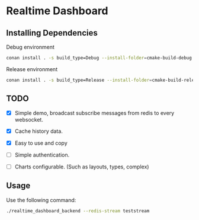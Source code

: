 # Realtime Dashboard

## Installing Dependencies

Debug environment

```bash
conan install . -s build_type=Debug --install-folder=cmake-build-debug
```

Release environment

```bash
conan install . -s build_type=Release --install-folder=cmake-build-release
```


## TODO

- [x] Simple demo, broadcast subscribe messages from redis to every websocket.
- [x] Cache history data.
- [x] Easy to use and copy
- [ ] Simple authentication.
- [ ] Charts configurable. (Such as layouts, types, complex)


## Usage

Use the following command:

```bash
./realtime_dashboard_backend --redis-stream teststream
```

